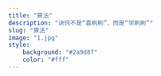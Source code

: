 ```yaml
---
title: "算法"
description: "诀窍不是“喜刷刷”，而是“学刷刷”"
slug: "算法"
image: "1.jpg"
style:
    background: "#2a9d8f"
    color: "#fff"
---
```

